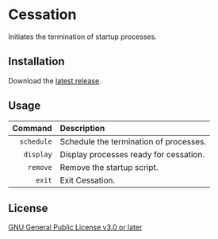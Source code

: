 # Cessation

Initiates the termination of startup processes.

## Installation

Download the [latest release](https://github.com/rylan-justice/cessation/releases/latest).

## Usage

| Command    | Description                            |
|       ---: | :---                                   |
| `schedule` | Schedule the termination of processes. |
| `display`  | Display processes ready for cessation. |
| `remove`   | Remove the startup script.             |
| `exit`     | Exit Cessation.                        |

## License

[GNU General Public License v3.0 or later](COPYING)
